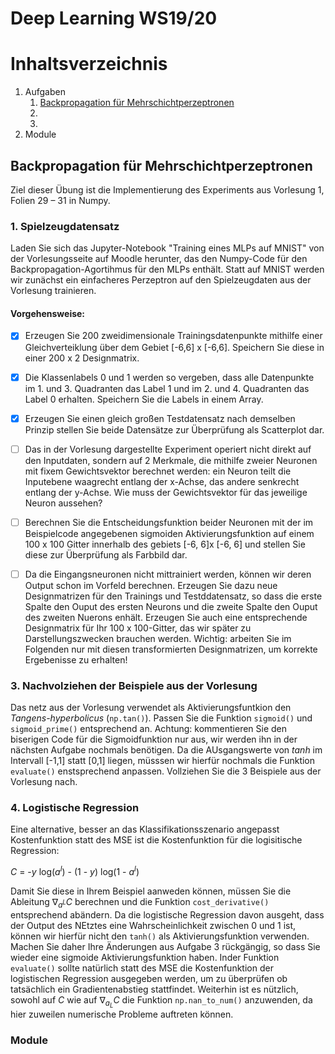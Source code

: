 
# Deep Learning WS19/20



# Inhaltsverzeichnis

1. Aufgaben
    1. [Backpropagation für Mehrschichtperzeptronen](#Backpropagation-für-Mehrschichtperzeptronen)
    2. 
    3.
2. Module



## Backpropagation für Mehrschichtperzeptronen
Ziel dieser Übung ist die Implementierung des Experiments aus Vorlesung 1, Folien 29 – 31
in Numpy.


### 1. Spielzeugdatensatz
Laden Sie sich das Jupyter-Notebook "Training eines MLPs auf MNIST" von der Vorlesungsseite auf Moodle herunter, das den Numpy-Code für den Backpropagation-Agortihmus für den MLPs enthält. Statt auf MNIST werden wir zunächst ein einfacheres Perzeptron auf den Spielzeugdaten aus der Vorlesung trainieren.


#### Vorgehensweise:
- [x] Erzeugen Sie 200 zweidimensionale Trainingsdatenpunkte mithilfe einer Gleichverteiklung über dem Gebiet [-6,6]  x [-6,6]. Speichern Sie diese in einer 200 x 2 Designmatrix.
- [x] Die Klassenlabels 0 und 1 werden so vergeben, dass alle Datenpunkte im 1. und 3. Quadranten das Label 1 und im 2. und 4. Quadranten das Label 0 erhalten. Speichern Sie die Labels in einem Array.
- [x] Erzeugen Sie einen gleich großen Testdatensatz nach demselben Prinzip stellen Sie beide Datensätze zur Überprüfung als Scatterplot dar.
- [ ] Das in der Vorlesung dargestellte Experiment operiert nicht direkt auf den Inputdaten, sondern auf 2 Merkmale, die mithilfe zweier Neuronen mit fixem Gewichtsvektor berechnet werden: ein Neuron teilt die Inputebene waagrecht entlang der x-Achse, das andere senkrecht entlang der y-Achse. Wie muss der Gewichtsvektor für das jeweilige Neuron aussehen?
- [ ] Berechnen Sie die Entscheidungsfunktion beider Neuronen mit der im Beispielcode angegebenen sigmoiden Aktivierungsfunktion auf einem 100 x 100 Gitter innerhalb des gebiets [-6, 6]x [-6, 6] und stellen Sie diese zur Überprüfung als Farbbild dar.
- [ ] Da die Eingangsneuronen nicht mittrainiert werden, können wir deren Output schon im Vorfeld berechnen. Erzeugen Sie dazu neue Designmatrizen für den Trainings und Testddatensatz, so dass die erste Spalte den Ouput des ersten Neurons und die zweite Spalte den Ouput des zweiten Nuerons enhält. Erzeugen Sie auch eine entsprechende Designmatrix für Ihr 100 x 100-Gitter, das wir später zu Darstellungszwecken brauchen werden. Wichtig: arbeiten Sie im Folgenden nur mit diesen transformierten Designmatrizen, um korrekte Ergebenisse zu erhalten!


### 3. Nachvolziehen der Beispiele aus der Vorlesung
Das netz aus der Vorlesung verwendet als Aktivierungsfuntkion den *Tangens-hyperbolicus* (`np.tan()`). Passen Sie die Funktion `sigmoid()` und `sigmoid_prime()` entsprechend an. Achtung: kommentieren Sie den biserigen Code für die Sigmoidfunktion nur aus, wir werden ihn in der nächsten Aufgabe nochmals benötigen. Da die AUsgangswerte von *tanh* im Intervall [-1,1] statt [0,1] liegen, müsssen wir hierfür nochmals die Funktion `evaluate()` enstsprechend anpassen. Vollziehen Sie die 3 Beispiele aus der Vorlesung nach.


### 4. Logistische Regression
Eine alternative, besser an das Klassifikationsszenario angepasst Kostenfunktion statt des MSE ist die Kostenfunktion für die logisitische Regression: 

$C$ = -*y* log($a^l$) - (1 - *y*) log(1 - $a^l$)

Damit Sie diese in Ihrem Beispiel aanweden können, müssen Sie die Ableitung $\nabla$<sub>$a^L$</sub>$C$ berechnen und die Funktion `cost_derivative()` entsprechend abändern. Da die logistische Regression davon ausgeht, dass der Output des NEtztes eine Wahrscheinlichkeit zwischen 0 und 1 ist, können wir hierfür nicht den `tanh()` als Aktivierungsfunktion verwenden. Machen Sie daher Ihre Änderungen aus Aufgabe 3 rückgängig, so dass Sie wieder eine sigmoide Aktivierungsfunktion haben. Inder Funktion `evaluate()` sollte natürlich statt des MSE die Kostenfunktion der logistischen Regression ausgegeben werden, um zu überprüfen ob tatsächlich ein Gradientenabstieg stattfindet. Weiterhin ist es nützlich, sowohl auf $C$ wie auf $\nabla$<sub>$a_{L}$</sub>$C$ die Funktion `np.nan_to_num()` anzuwenden, da hier zuweilen numerische Probleme auftreten können.



### Module

